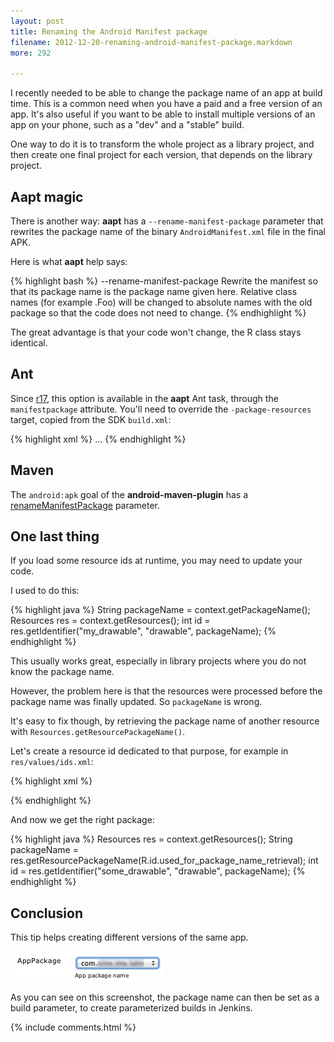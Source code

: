 ```yaml
---
layout: post
title: Renaming the Android Manifest package
filename: 2012-12-20-renaming-android-manifest-package.markdown
more: 292

---
```


I recently needed to be able to change the package name of an app at build time. This is a common need when you have a paid and a free version of an app. It's also useful if you want to be able to install multiple versions of an app on your phone, such as a "dev" and a "stable" build.

One way to do it is to transform the whole project as a library project, and then create one final project for each version, that depends on the library project.

## Aapt magic

There is another way: **aapt** has a `--rename-manifest-package` parameter that rewrites the package name of the binary `AndroidManifest.xml` file in the final APK.

Here is what **aapt** help says:

{% highlight bash %}
   --rename-manifest-package
       Rewrite the manifest so that its package name is the package name
       given here.  Relative class names (for example .Foo) will be
       changed to absolute names with the old package so that the code
       does not need to change.
{% endhighlight %}

The great advantage is that your code won't change, the R class stays identical.

## Ant

Since [r17](http://code.google.com/p/android/issues/detail?id=21336), this option is available in the **aapt** Ant task, through the `manifestpackage` attribute. You'll need to override the `-package-resources` target, copied from the SDK `build.xml`:

{% highlight xml %}
<target name="-package-resources" depends="-crunch">
  <do-only-if-not-library elseText="Library project: do not package resources..." >
    <aapt executable="${aapt}"
     manifestpackage="com.my.package"
    >
...
    </aapt>
  </do-only-if-not-library>
</target>
{% endhighlight %}

## Maven

The `android:apk` goal of the **android-maven-plugin** has a [renameManifestPackage](http://maven-android-plugin-m2site.googlecode.com/svn/apk-mojo.html#renameManifestPackage) parameter.

## One last thing

If you load some resource ids at runtime, you may need to update your code.

I used to do this:

{% highlight java %}
String packageName = context.getPackageName();
Resources res = context.getResources();
int id = res.getIdentifier("my_drawable", "drawable", packageName);
{% endhighlight %}

This usually works great, especially in library projects where you do not know the package name.

However, the problem here is that the resources were processed before the package name was finally updated. So `packageName` is wrong.

It's easy to fix though, by retrieving the package name of another resource with `Resources.getResourcePackageName()`.

Let's create a resource id dedicated to that purpose, for example in `res/values/ids.xml`:

{% highlight xml %}
<?xml version="1.0" encoding="utf-8"?>
<resources xmlns:android="http://schemas.android.com/apk/res/android">
    <item name="used_for_package_name_retrieval" type="id"/>
</resources>
{% endhighlight %}

And now we get the right package:

{% highlight java %}
Resources res = context.getResources();
String packageName = res.getResourcePackageName(R.id.used_for_package_name_retrieval);
int id = res.getIdentifier("some_drawable", "drawable", packageName);
{% endhighlight %}

## Conclusion

This tip helps creating different versions of the same app. 

![](/static/blog_img/manifest_package.png)

As you can see on this screenshot, the package name can then be set as a build parameter, to create parameterized builds in Jenkins.

{% include comments.html %}

<!--

To comment, copy and paste the following block

## [Nickname](http://website)
Comment

-->
